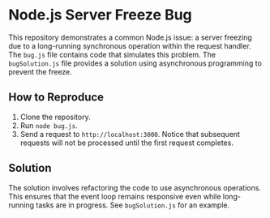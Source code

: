# Node.js Server Freeze Bug

This repository demonstrates a common Node.js issue: a server freezing due to a long-running synchronous operation within the request handler.  The `bug.js` file contains code that simulates this problem. The `bugSolution.js` file provides a solution using asynchronous programming to prevent the freeze.

## How to Reproduce

1. Clone the repository.
2. Run `node bug.js`.
3. Send a request to `http://localhost:3000`.  Notice that subsequent requests will not be processed until the first request completes.

## Solution

The solution involves refactoring the code to use asynchronous operations.  This ensures that the event loop remains responsive even while long-running tasks are in progress. See `bugSolution.js` for an example.